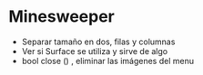 # Minesweeper
- Separar tamaño en dos, filas y columnas
- Ver si Surface se utiliza y sirve de algo
- bool close () , eliminar las imágenes del menu
